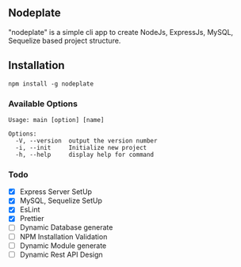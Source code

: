## Nodeplate
"nodeplate" is a simple cli app to create  NodeJs, ExpressJs, MySQL, Sequelize based project structure. 

## Installation

```
npm install -g nodeplate
```

### Available Options
```
Usage: main [option] [name]

Options:
  -V, --version  output the version number
  -i, --init     Initialize new project
  -h, --help     display help for command
```

### Todo

- [x] Express Server SetUp
- [x] MySQL, Sequelize SetUp
- [x] EsLint
- [x] Prettier
- [ ] Dynamic Database generate
- [ ] NPM Installation Validation
- [ ] Dynamic Module generate
- [ ] Dynamic Rest API Design
